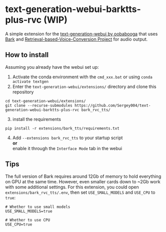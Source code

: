 # text-generation-webui-barktts-plus-rvc (WIP)
A simple extension for the [text-generation-webui by oobabooga](https://github.com/oobabooga/text-generation-webui) that uses [Bark](https://github.com/suno-ai/bark) and [Retrieval-based-Voice-Conversion Project](https://github.com/RVC-Project/Retrieval-based-Voice-Conversion-WebU) for audio output.

## How to install
Assuming you already have the webui set up:

1. Activate the conda environment with the `cmd_xxx.bat` or using `conda activate textgen`
2. Enter the  `text-generation-webui/extensions/` directory and clone this repository
```
cd text-generation-webui/extensions/
git clone --recurse-submodules https://github.com/Sergey004/text-generation-webui-barktts-plus-rvc bark_rvc_tts/
```
3. install the requirements
```
pip install -r extensions/bark_tts/requirements.txt
```
4. Add `--extensions bark_rvc_tts` to your startup script <br/> <b>or</b> <br/> enable it through the `Interface Mode` tab in the webui

## Tips
The full version of Bark requires around 12Gb of memory to hold everything on GPU at the same time. However, even smaller cards down to ~2Gb work with some additional settings. For this extension, you could open `extensions/bark_rvc_tts/.env`, then set `USE_SMALL_MODELS` and `USE_CPU` to `true`:

```
# Whether to use small models
USE_SMALL_MODELS=true

# Whether to use CPU
USE_CPU=true
```

